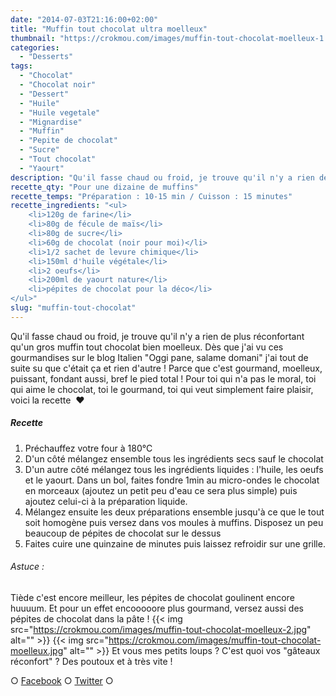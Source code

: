 ```yaml
---
date: "2014-07-03T21:16:00+02:00"
title: "Muffin tout chocolat ultra moelleux"
thumbnail: "https://crokmou.com/images/muffin-tout-chocolat-moelleux-1.jpg"
categories:
  - "Desserts"
tags:
  - "Chocolat"
  - "Chocolat noir"
  - "Dessert"
  - "Huile"
  - "Huile vegetale"
  - "Mignardise"
  - "Muffin"
  - "Pepite de chocolat"
  - "Sucre"
  - "Tout chocolat"
  - "Yaourt"
description: "Qu'il fasse chaud ou froid, je trouve qu'il n'y a rien de plus réconfortant qu'un gros muffin tout chocolat bien moelleux."
recette_qty: "Pour une dizaine de muffins"
recette_temps: "Préparation : 10-15 min / Cuisson : 15 minutes"
recette_ingredients: "<ul>
 	<li>120g de farine</li>
 	<li>80g de fécule de maïs</li>
 	<li>80g de sucre</li>
 	<li>60g de chocolat (noir pour moi)</li>
 	<li>1/2 sachet de levure chimique</li>
 	<li>150ml d'huile végétale</li>
 	<li>2 oeufs</li>
 	<li>200ml de yaourt nature</li>
 	<li>pépites de chocolat pour la déco</li>
</ul>"
slug: "muffin-tout-chocolat"
---
```


Qu'il fasse chaud ou froid, je trouve qu'il n'y a rien de plus réconfortant qu'un gros muffin tout chocolat bien moelleux. Dès que j'ai vu ces gourmandises sur le blog Italien "Oggi pane, salame domani" j'ai tout de suite su que c'était ça et rien d'autre ! Parce que c'est gourmand, moelleux, puissant, fondant aussi, bref le pied total ! Pour toi qui n'a pas le moral, toi qui aime le chocolat, toi le gourmand, toi qui veut simplement faire plaisir, voici la recette  ❤

##### Recette

1.  Préchauffez votre four à 180°C
2.  D'un côté mélangez ensemble tous les ingrédients secs sauf le chocolat
3.  D'un autre côté mélangez tous les ingrédients liquides : l'huile, les oeufs et le yaourt. Dans un bol, faites fondre 1min au micro-ondes le chocolat en morceaux (ajoutez un petit peu d'eau ce sera plus simple) puis ajoutez celui-ci à la préparation liquide.
4.  Mélangez ensuite les deux préparations ensemble jusqu'à ce que le tout soit homogène puis versez dans vos moules à muffins. Disposez un peu beaucoup de pépites de chocolat sur le dessus
5.  Faites cuire une quinzaine de minutes puis laissez refroidir sur une grille.

###### Astuce :

Tiède c'est encore meilleur, les pépites de chocolat goulinent encore huuuum. Et pour un effet encooooore plus gourmand, versez aussi des pépites de chocolat dans la pâte ! {{< img src="https://crokmou.com/images/muffin-tout-chocolat-moelleux-2.jpg" alt="" >}} {{< img src="https://crokmou.com/images/muffin-tout-chocolat-moelleux.jpg" alt="" >}} Et vous mes petits loups ? C'est quoi vos "gâteaux réconfort" ? Des poutoux et à très vite !

○ [Facebook](https://www.facebook.com/crokmou.blog) ○ [Twitter](https://twitter.com/Crokmou) ○
